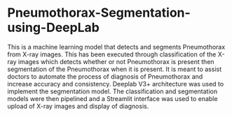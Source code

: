 # Pneumothorax-Segmentation-using-DeepLab
This is a machine learning model that detects and segments Pneumothorax from X-ray images. This has been executed through classification of the X-ray images which detects whether or not Pneumothorax is present then segmentation of the Pneumothorax when it is present. It is meant to assist doctors to automate the process of diagnosis of Pneumothorax and increase accuracy and consistency. 
Deeplab V3+ architecture was used to implement the segmentation model. The classification and segmentation models were then pipelined and a Streamlit interface was used to enable upload of X-ray images and display of diagnosis. 

